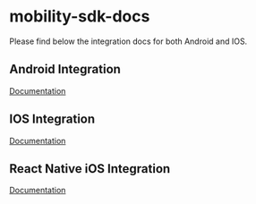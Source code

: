 # mobility-sdk-docs

Please find below the integration docs for both Android and IOS.

## Android Integration

[Documentation](./Android.md)

## IOS Integration

[Documentation](./IOS.md)

## React Native iOS Integration

[Documentation](<./React\ Native\ iOS.md>)
